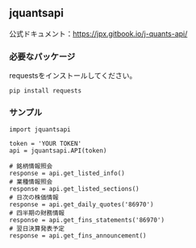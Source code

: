 ## jquantsapi
  
公式ドキュメント：https://jpx.gitbook.io/j-quants-api/  

### 必要なパッケージ
requestsをインストールしてください。  
  
```
pip install requests
```

### サンプル
  
```
import jquantsapi

token = 'YOUR TOKEN'
api = jquantsapi.API(token)

# 銘柄情報照会
response = api.get_listed_info()
# 業種情報照会
response = api.get_listed_sections()
# 日次の株価情報
response = api.get_daily_quotes('86970')
# 四半期の財務情報
response = api.get_fins_statements('86970')
# 翌日決算発表予定
response = api.get_fins_announcement()
```
  